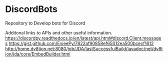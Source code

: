 # DiscordBots
Repository to Develop bots for Discord

Additonal links to APIs and other useful information.
https://discordpy.readthedocs.io/en/latest/api.html#discord.Client.messages
https://gist.github.com/EvieePy/7822af90858ef65012ea500bcecf1612
http://home.dv8tion.net:8080/job/JDA/lastSuccessfulBuild/javadoc/net/dv8tion/jda/core/EmbedBuilder.html
